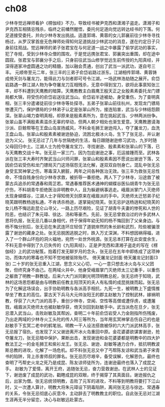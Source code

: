 # ch08

少林寺觉远禅师看护《楞伽经》不力，导致经书被尹克西和潇湘子盗走。潇湘子和尹克西互相猜忌残杀，临终之前幡然醒悟，委托何足道向觉远转达经书的下落。何足道接受委托，并向少林寺发出挑战。适逢郭靖、黄蓉的女儿郭襄前往少林寺寻找杨过，从罗汉掌首座无色禅师处得知何足道挑战少林武功的消息，遂在约定日子只身前往观战。觉远禅师的弟子张君宝在与何足道一战之中暴露了偷学武功的事实，犯了寺规，受到少林寺众僧的围攻。于是觉远携张君宝、郭襄突出重围，却在途中圆寂。张君宝与郭襄分手之后，只身前往武当山修学觉远生前传授的九阳真经，并深得道家冲虚圆通之功的精髓，加以融会贯通，创出了武当一派武功，遂自号三丰。
元顺帝至元二年，张三丰的三弟子俞岱岩路过浙东。江湖相传郭靖、黄蓉铸成倚天剑与屠龙刀，能得此刀与剑者即可号令江湖，一场武林浩劫随之展开。俞岱岩路遇一群江湖人物为争夺屠龙刀互相残杀，无意中得到宝刀，欲将此事禀知张三丰，却不料遭到天鹰教的暗算。天鹰教教主白眉鹰王殷天正之女殷素素委托龙门镖局都大锦，将受伤的俞岱岩送往武当山。俞岱岩半途被劫，身受重伤，为了查明真相，张三丰分遣诸徒前往少林寺等处探寻。五弟子张翠山前往杭州，发现龙门镖局惨遭灭门，保护镖局的少林弟子认定是张翠山所为，接连陷害，武当与少林结怨颇深。张翠山竭力查明真相，却原来是殷素素所为，意在挑起武当、少林两派纷争。张翠山虽不满殷素素滥杀无辜的举动，但两人朝夕相处也渐生爱意。天鹰教邀请海沙派、巨鲸帮等在王盘山岛宣扬威风，不料金毛狮王谢逊闯入，夺了屠龙刀，血洗王盘山岛。张翠山和殷素素被谢逊胁迫，流困北极冰火岛，生下了张无忌，并认谢逊为义父。
张无忌过了几年与世隔绝的生活，每日跟随谢逊修习武功，九岁时随父母回归中土。江湖人士为抢夺屠龙宝刀，寻找谢逊、殷素素和张翠山的下落，已与天鹰教交战十年。张无忌一家三门，因为包庇谢逊之事，厄运接踵而至。武林各派在张三丰大寿时齐聚武当山兴师问罪，张翠山和殷素素因不愿说出谢逊下落，又因俞岱岩受伤和龙门镖局灭门这场宿怨无法化解，遂双双自刎身亡。混乱中张无忌身受玄冥神掌之伤，寒毒深入腑脏，两年之间各种医治无效。张三丰为救张无忌性命，不惜自贱身份向少林寺求救，被折辱一番拒绝。两人下了少林寺，沿途救了被蒙古兵追杀的常遇春和周芷若。常遇春推荐医术通神的蝴蝶谷医仙胡青牛为张无忌疗伤，不料胡青牛拒绝医治非明教中人，且为躲避祸事逃走。峨眉派掌门人灭绝师太现身蝴蝶谷，江湖人士才得知倚天剑原来在峨眉派的手中。灭绝师太迁怒弟子纪晓芙跟明教杨逍私通，不肯诱杀杨逍，遂掌毙纪晓芙。张无忌护送杨逍和纪晓芙的女儿杨不悔远赴昆仑山寻父，一路上历尽艰险，见证了胡青牛夫妻的惨死和人世的险恶，也结识了朱元璋、徐达、汤和等豪杰。先前，张无忌曾救治过的许多武林人恩将仇报，张无忌几番以身相代，终于保得年幼无知的杨不悔回到了父亲身边。与杨不悔分别后，张无忌在朱武连环庄轻信了道貌岸然的朱长龄和武烈，险些被骗泄露了谢逊的藏身之处。张无忌脱困逃脱之时，跌入万丈深渊，不料想因祸得福，进入了一个群山环抱的洞火福地，宛然一处世外桃源。张无忌本打算在此安度余生，不料无意中得到了久已失传的《九阳真经》，正是尹克西和潇湘子盗走的写在《楞伽经》上的武功秘笈。抱着打发无聊岁月的念头，张无忌在五年中即练成了这项神功，而体内的寒毒也不知不觉地被驱除殆尽。
倚天屠龙记封面
倚天屠龙记封面(3张)
二十岁的张无忌重入江湖，思念义父心切，一心一意只想去冰火岛与义父团聚，但终究身不由己。在两域火并中，他身受峨眉掌门灭绝师太三记重手，以重伤之躯救了明教一群教徒。后来六大门派同剿光明顶明教总舵，张无忌终于知晓，武林的这场恩怨都是由与明教前任教主阳顶天的夫人有私情的成昆挑拨而起。张无忌为了化解这场误会，出手协助明教与各派高手相抗，九死一生，被明教上下盛情推举坐了教主的高位。蒙古天下兵马大元帅汝阳王的郡主赵敏为了控制武林，嫁祸明教，俘获了六大门派的高手，重创少林寺，空闻、空性等高僧或遭俘虏，或遭屠戮，峨眉派灭绝师太也被赵敏俘获，倚天剑回到赵敏手中。武当派危在旦夕，张无忌潜入武当山，击败赵敏及其帮凶，查明二十年前俞岱岩受人力金刚指所伤残废，乃出走两域的少林寺火工头陀的传人阿三等所为，当年用玄冥神掌击伤自己的也是赵敏手下玄冥二老中的鹤笔翁。明教一干人设法搭救被俘的六大门派武林高手，张无忌报了宿仇，也发现了义父谢逊离开冰火岛重回中原。金花婆婆欲谋害谢逊，抢夺屠龙刀，张无忌暗中保护，果断出击，发现谢逊和金花婆婆都是明教中的四大护教法王之一的金毛狮王和紫衫龙王。张无忌、谢逊、赵敏等通力合作，抵抗明教波斯总教的进攻，化解了一场危机。却不料张无忌又中了丐帮陈友谅和武当弟子宋青书的陷阱，背上杀害师叔的罪名。张无忌历尽艰辛，备受误解，化解恩仇，最终也查明了丐帮史火龙之死乃是成昆、陈友谅师徒所为，连谢逊最终也落入了成昆之手。
赵敏为了爱情，离开王府，追随张无忌，奋力营救谢逊。在武林人士的见证下，谢逊废了成昆的武功，戳瞎成昆的双眼，终于揭穿了其真面目。谢逊报仇之后，出家为僧。张无忌统领明教，击败了元军的进攻，不料等到明教将要打下江山时，又一次遭人算计，明教大将朱元璋设下阴毒陷阱，离间张无忌与徐达、常遇春的关系，令张无忌彻底心灰意冷，主动辞去了明教教主的职位。自此张无忌对江湖生涯再无半分留恋，决心与赵敏远赴蒙古。
